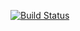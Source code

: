 [![Build Status](https://semaphoreci.com/api/v1/carl2g/docapp/branches/master/badge.svg)](https://semaphoreci.com/carl2g/docapp)

